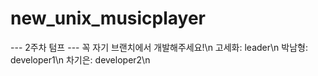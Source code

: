 # new_unix_musicplayer
--- 2주차 텀프 ---
꼭 자기 브랜치에서 개발해주세요!\n
고세화: leader\n
박남형: developer1\n
차기은: developer2\n

